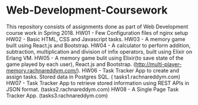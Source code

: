 # Web-Development-Coursework

This repository consists of assignments done as part of Web Development course work in Spring 2018.
HW01 - Few Configuration files of nginx setup
HW02 - Basic HTML, CSS and Javascript tasks.
HW03 - A memory game built using React.js and Bootstrap.
HW04 - A calculator to perform addition, subtraction, multiplication and division of infix operators, built using Elixir on Erlang VM.
HW05 - A memory game bulit using Elixir(to save state of the game played by each user), React.js and Bootstrap. (http://multi-player-memory.rachnareddym.com/).
HW06 - Task Tracker App to create and assign tasks. Stored data in Postgres SQL. (
tasks1.rachnareddym.com)
HW07 - Task Tracker App to retrieve stored information using REST APIs in JSON format. (tasks2.rachnareddym.com)
HW08 - A Single Page Task Tracker App. (tasks3.rachnareddym.com)
